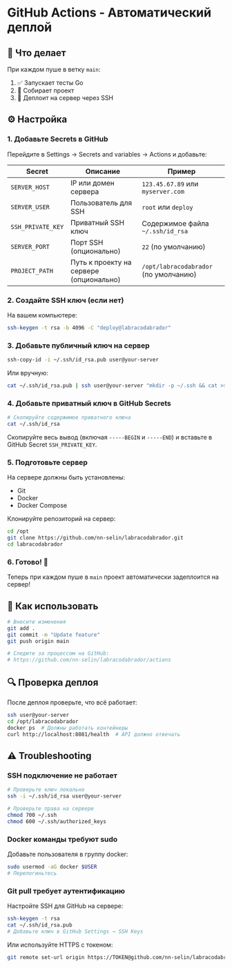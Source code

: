 # GitHub Actions - Автоматический деплой

## 🚀 Что делает

При каждом пуше в ветку `main`:
1. ✅ Запускает тесты Go
2. 🔨 Собирает проект
3. 🚀 Деплоит на сервер через SSH

## ⚙️ Настройка

### 1. Добавьте Secrets в GitHub

Перейдите в Settings → Secrets and variables → Actions и добавьте:

| Secret | Описание | Пример |
|--------|----------|--------|
| `SERVER_HOST` | IP или домен сервера | `123.45.67.89` или `myserver.com` |
| `SERVER_USER` | Пользователь для SSH | `root` или `deploy` |
| `SSH_PRIVATE_KEY` | Приватный SSH ключ | Содержимое файла `~/.ssh/id_rsa` |
| `SERVER_PORT` | Порт SSH (опционально) | `22` (по умолчанию) |
| `PROJECT_PATH` | Путь к проекту на сервере (опционально) | `/opt/labracodabrador` (по умолчанию) |

### 2. Создайте SSH ключ (если нет)

На вашем компьютере:
```bash
ssh-keygen -t rsa -b 4096 -C "deploy@labracodabrador"
```

### 3. Добавьте публичный ключ на сервер

```bash
ssh-copy-id -i ~/.ssh/id_rsa.pub user@your-server
```

Или вручную:
```bash
cat ~/.ssh/id_rsa.pub | ssh user@your-server "mkdir -p ~/.ssh && cat >> ~/.ssh/authorized_keys"
```

### 4. Добавьте приватный ключ в GitHub Secrets

```bash
# Скопируйте содержимое приватного ключа
cat ~/.ssh/id_rsa
```

Скопируйте весь вывод (включая `-----BEGIN` и `-----END`) и вставьте в GitHub Secret `SSH_PRIVATE_KEY`.

### 5. Подготовьте сервер

На сервере должны быть установлены:
- Git
- Docker
- Docker Compose

Клонируйте репозиторий на сервер:
```bash
cd /opt
git clone https://github.com/nn-selin/labracodabrador.git
cd labracodabrador
```

### 6. Готово! 🎉

Теперь при каждом пуше в `main` проект автоматически задеплоится на сервер!

## 📝 Как использовать

```bash
# Внесите изменения
git add .
git commit -m "Update feature"
git push origin main

# Следите за процессом на GitHub:
# https://github.com/nn-selin/labracodabrador/actions
```

## 🔍 Проверка деплоя

После деплоя проверьте, что всё работает:
```bash
ssh user@your-server
cd /opt/labracodabrador
docker ps  # Должны работать контейнеры
curl http://localhost:8081/health  # API должно отвечать
```

## ⚠️ Troubleshooting

### SSH подключение не работает
```bash
# Проверьте ключ локально
ssh -i ~/.ssh/id_rsa user@your-server

# Проверьте права на сервере
chmod 700 ~/.ssh
chmod 600 ~/.ssh/authorized_keys
```

### Docker команды требуют sudo
Добавьте пользователя в группу docker:
```bash
sudo usermod -aG docker $USER
# Перелогиньтесь
```

### Git pull требует аутентификацию
Настройте SSH для GitHub на сервере:
```bash
ssh-keygen -t rsa
cat ~/.ssh/id_rsa.pub
# Добавьте ключ в GitHub Settings → SSH Keys
```

Или используйте HTTPS с токеном:
```bash
git remote set-url origin https://TOKEN@github.com/nn-selin/labracodabrador.git
```
